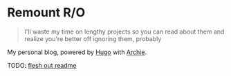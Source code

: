 # Remount R/O
> I'll waste my time on lengthy projects so you can read about them and realize you're better off ignoring them, probably

My personal blog, powered by [Hugo](https://gohugo.io/) with [Archie](https://github.com/athul/archie).

TODO: [flesh out readme](https://github.com/jehna/readme-best-practices)